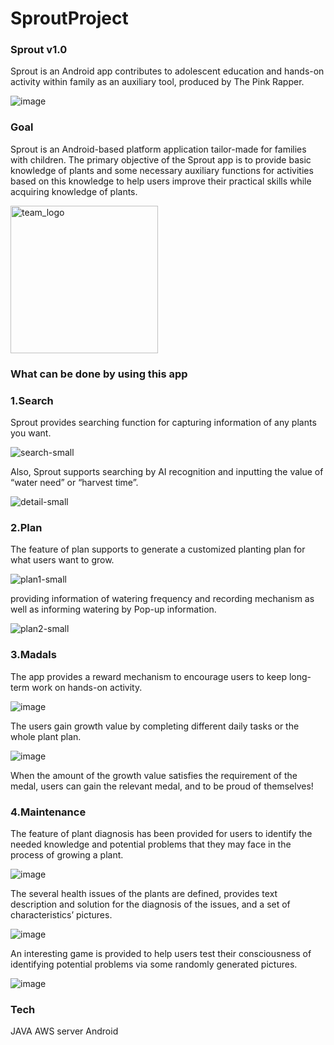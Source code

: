 # SproutProject

### Sprout v1.0
Sprout is an Android app contributes to adolescent education and hands-on activity within family as an auxiliary tool, produced by The Pink Rapper.

![image](https://user-images.githubusercontent.com/54625104/96403448-fee00800-120a-11eb-837f-143f3b9ea23d.png)

### Goal
Sprout is an Android-based platform application tailor-made for families with children. The primary objective of the Sprout app is to provide basic knowledge of plants and some necessary auxiliary functions for activities based on this knowledge to help users improve their practical skills while acquiring knowledge of plants.

<img width="236" alt="team_logo" src="https://user-images.githubusercontent.com/54625104/93086114-3538dd80-f6c9-11ea-8d6c-f55c55ae4edc.png">

### What can be done by using this app

### 1.Search
Sprout provides searching function for capturing information of any plants you want.

![search-small](https://user-images.githubusercontent.com/54625104/93087978-e8a2d180-f6cb-11ea-9ba7-f5eae1fa011e.png)

Also, Sprout supports searching by AI recognition and inputting the value of “water need” or “harvest time”.	

![detail-small](https://user-images.githubusercontent.com/54625104/93087991-eb9dc200-f6cb-11ea-8a94-8eee69724c74.png)
 
### 2.Plan
The feature of plan supports to generate a customized planting plan for what users want to grow.

![plan1-small](https://user-images.githubusercontent.com/54625104/93087994-ee001c00-f6cb-11ea-96fa-ec5cdbac89ca.png)

providing information of watering frequency and recording mechanism as well as informing watering by Pop-up information.

![plan2-small](https://user-images.githubusercontent.com/54625104/93087999-ef314900-f6cb-11ea-8e66-338df394848a.png)


### 3.Madals
The app provides a reward mechanism to encourage users to keep long-term work on hands-on activity.

![image](https://user-images.githubusercontent.com/54625104/96402822-6d23cb00-1209-11eb-9c13-ce18d89b5ef8.png)

The users gain growth value by completing different daily tasks or the whole plant plan.

![image](https://user-images.githubusercontent.com/54625104/96402962-c55acd00-1209-11eb-8066-e4db1a4d5d68.png)

When the amount of the growth value satisfies the requirement of the medal, users can gain the relevant medal, and to be proud of themselves!

### 4.Maintenance
The feature of plant diagnosis has been provided for users to identify the needed knowledge and potential problems that they may face in the process of growing a plant.

![image](https://user-images.githubusercontent.com/54625104/96403043-f20ee480-1209-11eb-84dc-de12ad51aa21.png)

The several health issues of the plants are defined, provides text description and solution for the diagnosis of the issues, and a set of characteristics’ pictures.

![image](https://user-images.githubusercontent.com/54625104/96403170-37cbad00-120a-11eb-91b1-28c67c47265c.png)

An interesting game is provided to help users test their consciousness of identifying potential problems via some randomly generated pictures.

![image](https://user-images.githubusercontent.com/54625104/96403219-55007b80-120a-11eb-80b6-be2728ab5b2c.png)

### Tech
JAVA
AWS server
Android 

 


